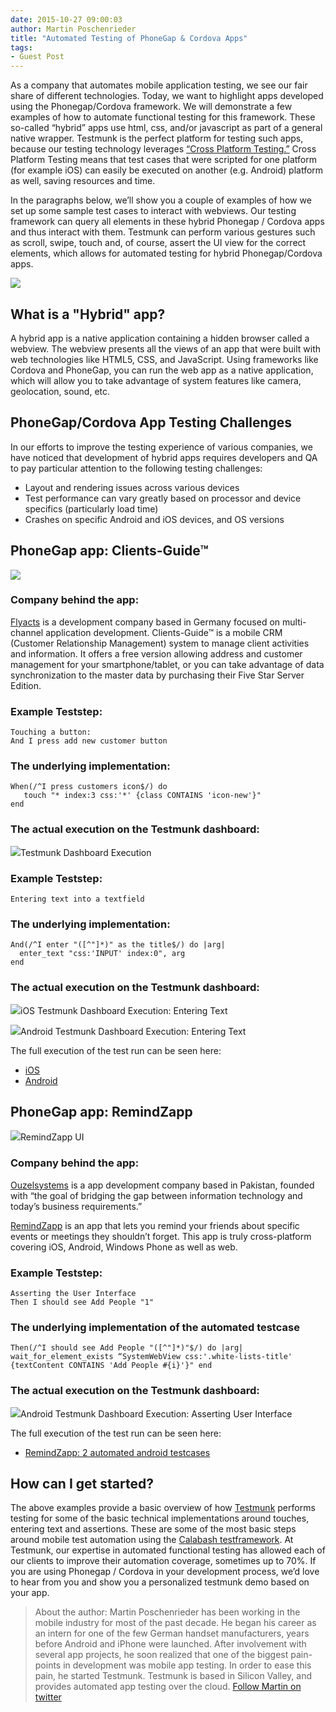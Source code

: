 ```yaml
---
date: 2015-10-27 09:00:03
author: Martin Poschenrieder
title: "Automated Testing of PhoneGap & Cordova Apps"
tags:
- Guest Post
---
```


As a company that automates mobile application testing, we see our fair share of different technologies. Today, we want to highlight apps developed using the Phonegap/Cordova framework. We will demonstrate a few examples of how to automate functional testing for this framework. These so-called “hybrid” apps use html, css, and/or javascript as part of a general native wrapper. Testmunk is the perfect platform for testing such apps, because our testing technology leverages [“Cross Platform Testing.”](http://blog.testmunk.com/cross-platform-mobile-testing-page-object/) Cross Platform Testing means that test cases that were scripted for one platform (for example iOS) can easily be executed on another (e.g. Android) platform as well, saving resources and time.

In the paragraphs below, we’ll show you a couple of examples of how we set up some sample test cases to interact with webviews. Our testing framework can query all elements in these hybrid Phonegap / Cordova apps and thus interact with them. Testmunk can perform various gestures such as scroll, swipe, touch and, of course, assert the UI view for the correct elements, which allows for automated testing for hybrid Phonegap/Cordova apps.

![](/blog/uploads/2015-10/phonegap-cordova-logos.png)

## What is a "Hybrid" app?

A hybrid app is a native application containing a hidden browser called a webview. The webview presents all the views of an app that were built with web technologies like HTML5, CSS, and JavaScript. Using frameworks like Cordova and PhoneGap, you can run the web app as a native application, which will allow you to take advantage of system features like camera, geolocation, sound, etc.

## PhoneGap/Cordova App Testing Challenges

In our efforts to improve the testing experience of various companies, we have noticed that development of hybrid apps requires developers and QA to pay particular attention to the following testing challenges:

- Layout and rendering issues across various devices
- Test performance can vary greatly based on processor and device specifics (particularly load time)
- Crashes on specific Android and iOS devices, and OS versions

## PhoneGap app: Clients-Guide™

![](/blog/uploads/2015-10/clients-guide-logo.png)

### Company behind the app:

[Flyacts](http://www.flyacts.com/) is a development company based in Germany focused on multi-channel application development.
Clients-Guide™ is a mobile CRM (Customer Relationship Management) system to manage client activities and information. It offers a free version allowing address and customer management for your smartphone/tablet, or you can take advantage of data synchronization to the master data by purchasing their Five Star Server Edition.

### Example Teststep:

    Touching a button:
    And I press add new customer button

### The underlying implementation:

    When(/^I press customers icon$/) do
       touch "* index:3 css:'*' {class CONTAINS 'icon-new'}"
    end

### The actual execution on the Testmunk dashboard:

![](/blog/uploads/2015-10/clients-guide-dashboard-execution.png)Testmunk Dashboard Execution

### Example Teststep:

    Entering text into a textfield

### The underlying implementation:

    And(/^I enter "([^"]*)" as the title$/) do |arg|
      enter_text "css:'INPUT' index:0", arg
    end

### The actual execution on the Testmunk dashboard:

![](/blog/uploads/2015-10/clients-guide-dashboard-execution-enter-mobile-testing-ios.png)iOS Testmunk Dashboard Execution: Entering Text

![](/blog/uploads/2015-10/clients-guide-dashboard-execution-enter-mobile-testing-android.png)Android Testmunk Dashboard Execution: Entering Text

The full execution of the test run can be seen here:

- [iOS](https://testmunk.com/testrun/560d8e14e4b04605e211b65b/testcase/560d8e16744ea39dae69f617)
- [Android](https://testmunk.com/testrun/560d7ebee4b0bba21c244487/testcase/560d7ebe3004f592f94de3a6)

## PhoneGap app: RemindZapp

![](/blog/uploads/2015-10/remindzapp-screenshots.png)RemindZapp UI

### Company behind the app:

[Ouzelsystems](http://ouzelsystems.com/) is a app development company based in Pakistan, founded with “the goal of bridging the gap between information technology and today’s business requirements.”

[RemindZapp](http://remindzapp.com/) is an app that lets you remind your friends about specific events or meetings they shouldn’t forget. This app is truly cross-platform covering iOS, Android, Windows Phone as well as web.

### Example Teststep:

    Asserting the User Interface
    Then I should see Add People "1"

### The underlying implementation of the automated testcase

    Then(/^I should see Add People "([^"]*)"$/) do |arg|
    wait_for_element_exists “SystemWebView css:'.white-lists-title' {textContent CONTAINS 'Add People #{i}'}" end

### The actual execution on the Testmunk dashboard:

![](/blog/uploads/2015-10/remindzapp-testmunk-dashboard-execution.png)Android Testmunk Dashboard Execution: Asserting User Interface

The full execution of the test run can be seen here:

- [RemindZapp: 2 automated android testcases](https://testmunk.com/testrun/55f9861ce4b00e92161e5a5e)

## How can I get started?

The above examples provide a basic overview of how [Testmunk](https://testmunk.com/) performs testing for some of the basic technical implementations around touches, entering text and assertions. These are some of the most basic steps around mobile test automation using the [Calabash testframework](http://docs.testmunk.com/en/latest/steps.html). At Testmunk, our expertise in automated functional testing has allowed each of our clients to improve their automation coverage, sometimes up to 70%. If you are using Phonegap / Cordova in your development process, we’d love to hear from you and show you a personalized testmunk demo based on your app.

> About the author:
> Martin Poschenrieder has been working in the mobile industry for most of the past decade. He began his career as an intern for one of the few German handset manufacturers, years before Android and iPhone were launched. After involvement with several app projects, he soon realized that one of the biggest pain-points in development was mobile app testing. In order to ease this pain, he started Testmunk. Testmunk is based in Silicon Valley, and provides automated app testing over the cloud.
> [Follow Martin on twitter](https://twitter.com/mposchenrieder)
